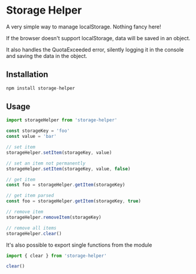 # Storage Helper
A very simple way to manage localStorage. Nothing fancy here!


If the browser doesn't support localStorage, data will be saved in an object.

It also handles the QuotaExceeded error, silently logging it in the console and saving the data in the object.


## Installation
```js
npm install storage-helper
```
## Usage

``` js
import storageHelper from 'storage-helper'

const storageKey = 'foo'
const value = 'bar'

// set item
storageHelper.setItem(storageKey, value)

// set an item not permanently  
storageHelper.setItem(storageKey, value, false)

// get item
const foo = storageHelper.getItem(storageKey)

// get item parsed
const foo = storageHelper.getItem(storageKey, true)

// remove item
storageHelper.removeItem(storageKey)

// remove all items
storageHelper.clear()
```

It's also possible to export single functions from the module
```js
import { clear } from 'storage-helper'

clear()
```
